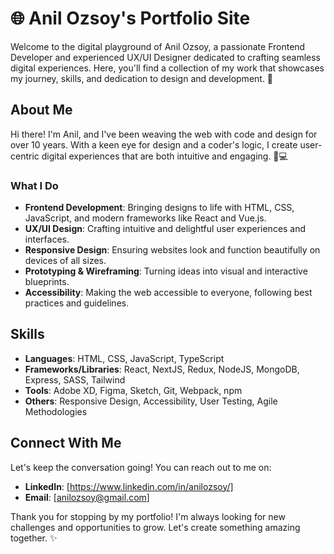 # 🌐 Anil Ozsoy's Portfolio Site

Welcome to the digital playground of Anil Ozsoy, a passionate Frontend Developer and experienced UX/UI Designer dedicated to crafting seamless digital experiences. Here, you'll find a collection of my work that showcases my journey, skills, and dedication to design and development. 🚀

## About Me

Hi there! I'm Anil, and I've been weaving the web with code and design for over 10 years. With a keen eye for design and a coder's logic, I create user-centric digital experiences that are both intuitive and engaging. 🎨💻

### What I Do

- **Frontend Development**: Bringing designs to life with HTML, CSS, JavaScript, and modern frameworks like React and Vue.js.
- **UX/UI Design**: Crafting intuitive and delightful user experiences and interfaces.
- **Responsive Design**: Ensuring websites look and function beautifully on devices of all sizes.
- **Prototyping & Wireframing**: Turning ideas into visual and interactive blueprints.
- **Accessibility**: Making the web accessible to everyone, following best practices and guidelines.

<!-- ## Projects

Here's a glimpse into some of the projects I've poured my heart and soul into. For more details, please visit [Your Portfolio URL].

- **Project Name 1**: A brief description. 📐
- **Project Name 2**: A brief description. 🎨
- **Project Name 3**: A brief description. 💡 -->

## Skills

- **Languages**: HTML, CSS, JavaScript, TypeScript
- **Frameworks/Libraries**: React, NextJS, Redux, NodeJS, MongoDB, Express, SASS, Tailwind
- **Tools**: Adobe XD, Figma, Sketch, Git, Webpack, npm
- **Others**: Responsive Design, Accessibility, User Testing, Agile Methodologies

<!-- ## Education

- **Your Degree** - [Your University] (Year)
- **Relevant Coursework**: User Interface Design, Computer Science, Digital Media -->

## Connect With Me

Let's keep the conversation going! You can reach out to me on:

- **LinkedIn**: [https://www.linkedin.com/in/anilozsoy/]
- **Email**: [anilozsoy@gmail.com]

Thank you for stopping by my portfolio! I'm always looking for new challenges and opportunities to grow. Let's create something amazing together. ✨
